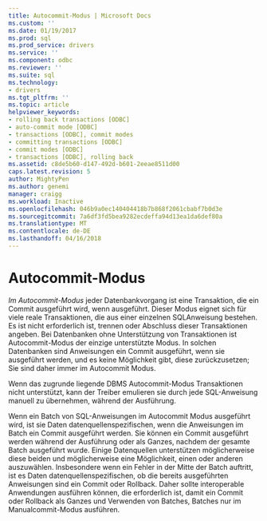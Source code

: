 ```yaml
---
title: Autocommit-Modus | Microsoft Docs
ms.custom: ''
ms.date: 01/19/2017
ms.prod: sql
ms.prod_service: drivers
ms.service: ''
ms.component: odbc
ms.reviewer: ''
ms.suite: sql
ms.technology:
- drivers
ms.tgt_pltfrm: ''
ms.topic: article
helpviewer_keywords:
- rolling back transactions [ODBC]
- auto-commit mode [ODBC]
- transactions [ODBC], commit modes
- committing transactions [ODBC]
- commit modes [ODBC]
- transactions [ODBC], rolling back
ms.assetid: c8de5b60-d147-492d-b601-2eeae8511d00
caps.latest.revision: 5
author: MightyPen
ms.author: genemi
manager: craigg
ms.workload: Inactive
ms.openlocfilehash: 046b9a0ec140404418b7b868f2061cbabf7b0d3e
ms.sourcegitcommit: 7a6df3fd5bea9282ecdeffa94d13ea1da6def80a
ms.translationtype: MT
ms.contentlocale: de-DE
ms.lasthandoff: 04/16/2018
---
```

# <a name="auto-commit-mode"></a>Autocommit-Modus
*Im Autocommit-Modus* jeder Datenbankvorgang ist eine Transaktion, die ein Commit ausgeführt wird, wenn ausgeführt. Dieser Modus eignet sich für viele reale Transaktionen, die aus einer einzelnen SQL­Anweisung bestehen. Es ist nicht erforderlich ist, trennen oder Abschluss dieser Transaktionen angeben. Bei Datenbanken ohne Unterstützung von Transaktionen ist Autocommit-Modus der einzige unterstützte Modus. In solchen Datenbanken sind Anweisungen ein Commit ausgeführt, wenn sie ausgeführt werden, und es keine Möglichkeit gibt, diese zurückzusetzen; Sie sind daher immer im Autocommit Modus.  
  
 Wenn das zugrunde liegende DBMS Autocommit-Modus Transaktionen nicht unterstützt, kann der Treiber emulieren sie durch jede SQL-Anweisung manuell zu übernehmen, während der Ausführung.  
  
 Wenn ein Batch von SQL-Anweisungen im Autocommit Modus ausgeführt wird, ist sie Daten datenquellenspezifischen, wenn die Anweisungen im Batch ein Commit ausgeführt werden. Sie können ein Commit ausgeführt werden während der Ausführung oder als Ganzes, nachdem der gesamte Batch ausgeführt wurde. Einige Datenquellen unterstützen möglicherweise diese beiden und möglicherweise eine Möglichkeit, einen oder anderen auszuwählen. Insbesondere wenn ein Fehler in der Mitte der Batch auftritt, ist es Daten datenquellenspezifischen, ob die bereits ausgeführten Anweisungen sind ein Commit oder Rollback. Daher sollte interoperable Anwendungen ausführen können, die erforderlich ist, damit ein Commit oder Rollback als Ganzes und Verwenden von Batches, Batches nur im Manualcommit-Modus ausführen.
